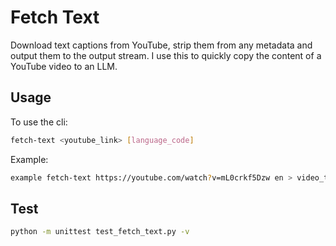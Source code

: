 # Fetch Text

Download text captions from YouTube, strip them from any metadata and output them to the output stream.
I use this to quickly copy the content of a YouTube video to an LLM.

## Usage

To use the cli:

```sh
fetch-text <youtube_link> [language_code]
```

Example:

```sh
example fetch-text https://youtube.com/watch?v=mL0crkf5Dzw en > video_transcription.txt
```

## Test

```sh
python -m unittest test_fetch_text.py -v
```
